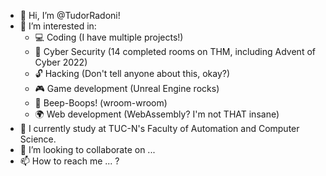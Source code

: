 - 👋 Hi, I’m @TudorRadoni!
- 👀 I’m interested in:
    - 💻 Coding (I have multiple projects!)
    - 🔐 Cyber Security (14 completed rooms on THM, including Advent of Cyber 2022)
    - 🔓 Hacking (Don't tell anyone about this, okay?)
    - 🎮 Game development (Unreal Engine rocks)
    - 🤖 Beep-Boops! (wroom-wroom)
    - 🌍 Web development (WebAssembly? I'm not THAT insane)
- 🌱 I currently study at TUC-N's Faculty of Automation and Computer Science.
- 💞️ I’m looking to collaborate on ...
- 📫 How to reach me ... ?

<!---
TudorRadoni/TudorRadoni is a ✨ special ✨ repository because its `README.md` (this file) appears on your GitHub profile.
You can click the Preview link to take a look at your changes.
--->
